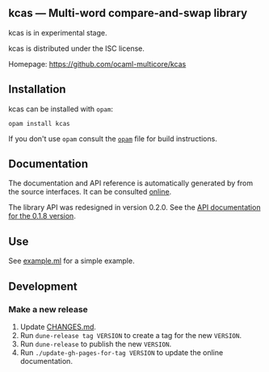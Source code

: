 ## kcas — Multi-word compare-and-swap library

kcas is in experimental stage.

kcas is distributed under the ISC license.

Homepage: https://github.com/ocaml-multicore/kcas

## Installation

kcas can be installed with `opam`:

    opam install kcas

If you don't use `opam` consult the [`opam`](opam) file for build
instructions.

## Documentation

The documentation and API reference is automatically generated by from
the source interfaces. It can be consulted [online](https://ocaml-multicore.github.io/kcas/doc).

The library API was redesigned in version 0.2.0. See
the [API documentation for the 0.1.8 version](https://ocaml-multicore.github.io/kcas/0.1.8).

## Use

See [example.ml](test/example.ml) for a simple example.

## Development

### Make a new release

1. Update [CHANGES.md](CHANGES.md).
2. Run `dune-release tag VERSION` to create a tag for the new `VERSION`.
3. Run `dune-release` to publish the new `VERSION`.
4. Run `./update-gh-pages-for-tag VERSION` to update the online documentation.
